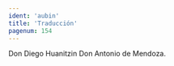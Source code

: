 ```yaml
---
ident: 'aubin'
title: 'Traducción'
pagenum: 154
---
```

Don Diego Huanitzin
 Don Antonio de Mendoza.
